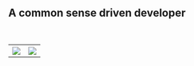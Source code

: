 ## A common sense driven developer

<br>

<table style="width:100%">
  <tr>
    <th> <img align="center" src="https://github-readme-stats.vercel.app/api?username=dehasi&show_icons=true" /> </th>
    <th> <img align="center" src="https://github-readme-stats.vercel.app/api/top-langs/?username=dehasi&hide=html,matlab&layout=compact" /> </th>
  </tr>
</table>
